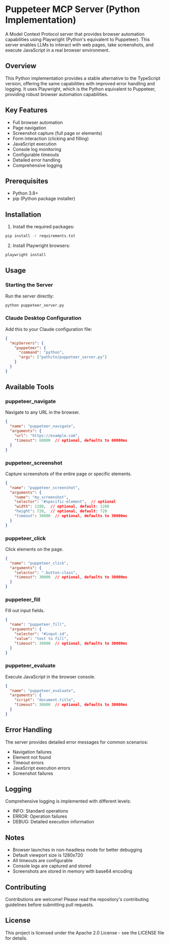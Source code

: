 # Puppeteer MCP Server (Python Implementation)

A Model Context Protocol server that provides browser automation capabilities using Playwright (Python's equivalent to Puppeteer). This server enables LLMs to interact with web pages, take screenshots, and execute JavaScript in a real browser environment.

## Overview
This Python implementation provides a stable alternative to the TypeScript version, offering the same capabilities with improved error handling and logging. It uses Playwright, which is the Python equivalent to Puppeteer, providing robust browser automation capabilities.

## Key Features
* Full browser automation
* Page navigation
* Screenshot capture (full page or elements)
* Form interaction (clicking and filling)
* JavaScript execution
* Console log monitoring
* Configurable timeouts
* Detailed error handling
* Comprehensive logging

## Prerequisites
* Python 3.8+
* pip (Python package installer)

## Installation
1. Install the required packages:
```bash
pip install -r requirements.txt
```

2. Install Playwright browsers:
```bash
playwright install
```

## Usage

### Starting the Server
Run the server directly:
```bash
python puppeteer_server.py
```

### Claude Desktop Configuration
Add this to your Claude configuration file:
```json
{
  "mcpServers": {
    "puppeteer": {
      "command": "python",
      "args": ["path/to/puppeteer_server.py"]
    }
  }
}
```

## Available Tools

### puppeteer_navigate
Navigate to any URL in the browser.
```json
{
  "name": "puppeteer_navigate",
  "arguments": {
    "url": "https://example.com",
    "timeout": 60000  // optional, defaults to 60000ms
  }
}
```

### puppeteer_screenshot
Capture screenshots of the entire page or specific elements.
```json
{
  "name": "puppeteer_screenshot",
  "arguments": {
    "name": "my_screenshot",
    "selector": "#specific-element",  // optional
    "width": 1280,  // optional, default: 1280
    "height": 720,  // optional, default: 720
    "timeout": 30000  // optional, defaults to 30000ms
  }
}
```

### puppeteer_click
Click elements on the page.
```json
{
  "name": "puppeteer_click",
  "arguments": {
    "selector": ".button-class",
    "timeout": 30000  // optional, defaults to 30000ms
  }
}
```

### puppeteer_fill
Fill out input fields.
```json
{
  "name": "puppeteer_fill",
  "arguments": {
    "selector": "#input-id",
    "value": "text to fill",
    "timeout": 30000  // optional, defaults to 30000ms
  }
}
```

### puppeteer_evaluate
Execute JavaScript in the browser console.
```json
{
  "name": "puppeteer_evaluate",
  "arguments": {
    "script": "document.title",
    "timeout": 30000  // optional, defaults to 30000ms
  }
}
```

## Error Handling
The server provides detailed error messages for common scenarios:
* Navigation failures
* Element not found
* Timeout errors
* JavaScript execution errors
* Screenshot failures

## Logging
Comprehensive logging is implemented with different levels:
* INFO: Standard operations
* ERROR: Operation failures
* DEBUG: Detailed execution information

## Notes
* Browser launches in non-headless mode for better debugging
* Default viewport size is 1280x720
* All timeouts are configurable
* Console logs are captured and stored
* Screenshots are stored in memory with base64 encoding

## Contributing
Contributions are welcome! Please read the repository's contributing guidelines before submitting pull requests.

## License
This project is licensed under the Apache 2.0 License - see the LICENSE file for details.
